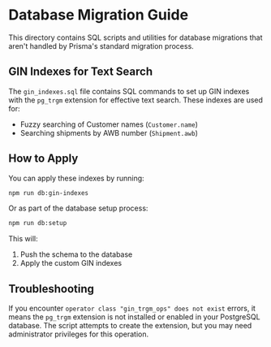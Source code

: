 # Database Migration Guide

This directory contains SQL scripts and utilities for database migrations that aren't handled by Prisma's standard migration process.

## GIN Indexes for Text Search

The `gin_indexes.sql` file contains SQL commands to set up GIN indexes with the `pg_trgm` extension for effective text search. These indexes are used for:

- Fuzzy searching of Customer names (`Customer.name`)
- Searching shipments by AWB number (`Shipment.awb`)

## How to Apply

You can apply these indexes by running:

```bash
npm run db:gin-indexes
```

Or as part of the database setup process:

```bash
npm run db:setup
```

This will:
1. Push the schema to the database
2. Apply the custom GIN indexes

## Troubleshooting

If you encounter `operator class "gin_trgm_ops" does not exist` errors, it means the `pg_trgm` extension is not installed or enabled in your PostgreSQL database. The script attempts to create the extension, but you may need administrator privileges for this operation. 